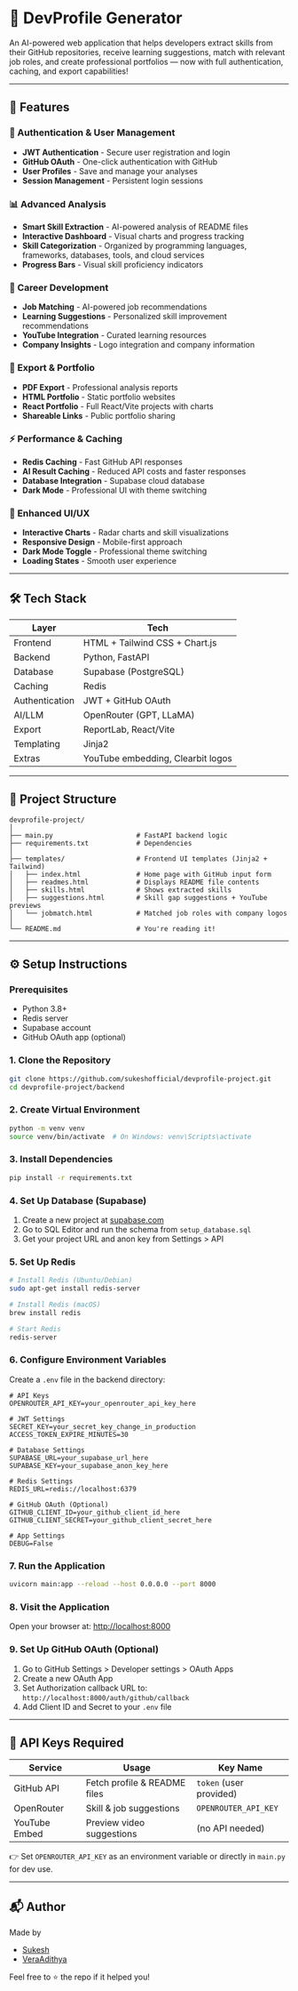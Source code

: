 # 💼 DevProfile Generator

An AI-powered web application that helps developers extract skills from their GitHub repositories, receive learning suggestions, match with relevant job roles, and create professional portfolios — now with full authentication, caching, and export capabilities!

---

## 🚀 Features

### 🔐 Authentication & User Management
- **JWT Authentication** - Secure user registration and login
- **GitHub OAuth** - One-click authentication with GitHub
- **User Profiles** - Save and manage your analyses
- **Session Management** - Persistent login sessions

### 📊 Advanced Analysis
- **Smart Skill Extraction** - AI-powered analysis of README files
- **Interactive Dashboard** - Visual charts and progress tracking
- **Skill Categorization** - Organized by programming languages, frameworks, databases, tools, and cloud services
- **Progress Bars** - Visual skill proficiency indicators

### 🎯 Career Development
- **Job Matching** - AI-powered job recommendations
- **Learning Suggestions** - Personalized skill improvement recommendations
- **YouTube Integration** - Curated learning resources
- **Company Insights** - Logo integration and company information

### 📱 Export & Portfolio
- **PDF Export** - Professional analysis reports
- **HTML Portfolio** - Static portfolio websites
- **React Portfolio** - Full React/Vite projects with charts
- **Shareable Links** - Public portfolio sharing

### ⚡ Performance & Caching
- **Redis Caching** - Fast GitHub API responses
- **AI Result Caching** - Reduced API costs and faster responses
- **Database Integration** - Supabase cloud database
- **Dark Mode** - Professional UI with theme switching

### 🎨 Enhanced UI/UX
- **Interactive Charts** - Radar charts and skill visualizations
- **Responsive Design** - Mobile-first approach
- **Dark Mode Toggle** - Professional theme switching
- **Loading States** - Smooth user experience

---

## 🛠️ Tech Stack

| Layer      | Tech                         |
|------------|------------------------------|
| Frontend   | HTML + Tailwind CSS + Chart.js |
| Backend    | Python, FastAPI              |
| Database   | Supabase (PostgreSQL)        |
| Caching    | Redis                        |
| Authentication | JWT + GitHub OAuth        |
| AI/LLM     | OpenRouter (GPT, LLaMA)      |
| Export     | ReportLab, React/Vite        |
| Templating | Jinja2                       |
| Extras     | YouTube embedding, Clearbit logos |

---

## 📁 Project Structure

```
devprofile-project/
│
├── main.py                     # FastAPI backend logic
├── requirements.txt            # Dependencies
│
├── templates/                  # Frontend UI templates (Jinja2 + Tailwind)
│   ├── index.html              # Home page with GitHub input form
│   ├── readmes.html            # Displays README file contents
│   ├── skills.html             # Shows extracted skills
│   ├── suggestions.html        # Skill gap suggestions + YouTube previews
│   └── jobmatch.html           # Matched job roles with company logos
│
└── README.md                   # You're reading it!
```

---

## ⚙️ Setup Instructions

### Prerequisites
- Python 3.8+
- Redis server
- Supabase account
- GitHub OAuth app (optional)

### 1. Clone the Repository
```bash
git clone https://github.com/sukeshofficial/devprofile-project.git
cd devprofile-project/backend
```

### 2. Create Virtual Environment
```bash
python -m venv venv
source venv/bin/activate  # On Windows: venv\Scripts\activate
```

### 3. Install Dependencies
```bash
pip install -r requirements.txt
```

### 4. Set Up Database (Supabase)
1. Create a new project at [supabase.com](https://supabase.com)
2. Go to SQL Editor and run the schema from `setup_database.sql`
3. Get your project URL and anon key from Settings > API

### 5. Set Up Redis
```bash
# Install Redis (Ubuntu/Debian)
sudo apt-get install redis-server

# Install Redis (macOS)
brew install redis

# Start Redis
redis-server
```

### 6. Configure Environment Variables
Create a `.env` file in the backend directory:
```env
# API Keys
OPENROUTER_API_KEY=your_openrouter_api_key_here

# JWT Settings
SECRET_KEY=your_secret_key_change_in_production
ACCESS_TOKEN_EXPIRE_MINUTES=30

# Database Settings
SUPABASE_URL=your_supabase_url_here
SUPABASE_KEY=your_supabase_anon_key_here

# Redis Settings
REDIS_URL=redis://localhost:6379

# GitHub OAuth (Optional)
GITHUB_CLIENT_ID=your_github_client_id_here
GITHUB_CLIENT_SECRET=your_github_client_secret_here

# App Settings
DEBUG=False
```

### 7. Run the Application
```bash
uvicorn main:app --reload --host 0.0.0.0 --port 8000
```

### 8. Visit the Application
Open your browser at: [http://localhost:8000](http://localhost:8000)

### 9. Set Up GitHub OAuth (Optional)
1. Go to GitHub Settings > Developer settings > OAuth Apps
2. Create a new OAuth App
3. Set Authorization callback URL to: `http://localhost:8000/auth/github/callback`
4. Add Client ID and Secret to your `.env` file

---

## 🔐 API Keys Required

| Service       | Usage                          | Key Name               |
|---------------|--------------------------------|------------------------|
| GitHub API    | Fetch profile & README files   | `token` (user provided)|
| OpenRouter    | Skill & job suggestions        | `OPENROUTER_API_KEY`   |
| YouTube Embed | Preview video suggestions      | (no API needed)        |

👉 Set `OPENROUTER_API_KEY` as an environment variable or directly in `main.py` for dev use.

---

## 📬 Author

Made by 
- [Sukesh](https://github.com/sukeshofficial)
- [VeraAdithya](https://github.com/Veraadithya)

Feel free to ⭐️ the repo if it helped you!
